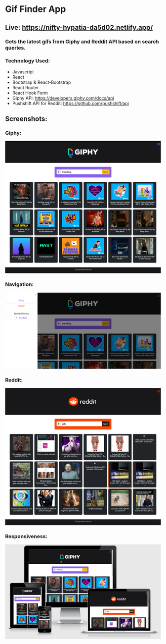 # Gif Finder App

## Live: https://nifty-hypatia-da5d02.netlify.app/

### Gets the latest gifs from Giphy and Reddit API based on search queries.

### Technology Used:

- Javascript
- React
- Bootstrap & React-Bootstrap
- React Router
- React Hook Form
- Giphy API: https://developers.giphy.com/docs/api
- Pushshift API for Reddit: https://github.com/pushshift/api

## Screenshots:

### Giphy:

![Giphy](/images/giphy.png)

### Navigation:

![Nav](/images/nav.png)

### Reddit:

![Reddit](/images/reddit.png)

### Responsiveness:

![responsiveness](/images/responsiveness.jpg)
